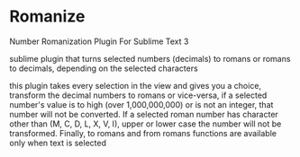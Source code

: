 # Romanize
Number Romanization Plugin For Sublime Text 3

sublime plugin that turns selected numbers (decimals) to romans or romans to decimals, depending on the selected characters

this plugin takes every selection in the view and gives you a choice, transform the decimal numbers to romans or vice-versa, if a selected number's value is to high (over 1,000,000,000) or is not an integer, that number will not be converted. If a selected roman number has character other than (M, C, D, L, X, V, I), upper or lower case the number will not be transformed. 
Finally, to romans and from romans functions are available only when text is selected

